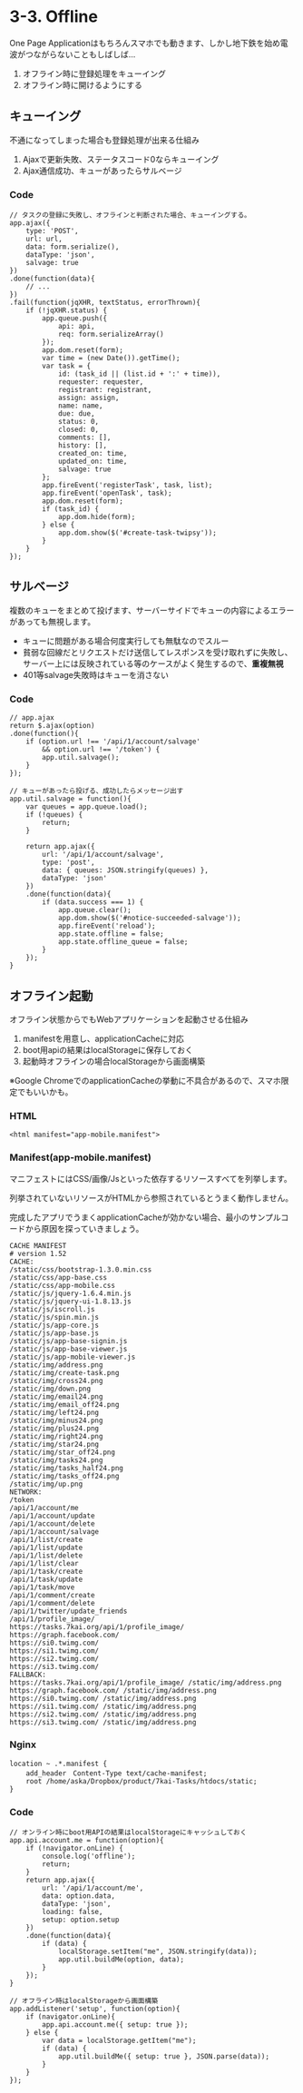 # 3-3. Offline

One Page Applicationはもちろんスマホでも動きます、しかし地下鉄を始め電波がつながらないこともしばしば...

1. オフライン時に登録処理をキューイング
2. オフライン時に開けるようにする

## キューイング

不通になってしまった場合も登録処理が出来る仕組み

1. Ajaxで更新失敗、ステータスコード0ならキューイング
2. Ajax通信成功、キューがあったらサルベージ

### Code

    // タスクの登録に失敗し、オフラインと判断された場合、キューイングする。
    app.ajax({
        type: 'POST',
        url: url,
        data: form.serialize(),
        dataType: 'json',
        salvage: true
    })
    .done(function(data){
        // ...
    })
    .fail(function(jqXHR, textStatus, errorThrown){
        if (!jqXHR.status) {
            app.queue.push({
                api: api,
                req: form.serializeArray()
            });
            app.dom.reset(form);
            var time = (new Date()).getTime();
            var task = {
                id: (task_id || (list.id + ':' + time)),
                requester: requester,
                registrant: registrant,
                assign: assign,
                name: name,
                due: due,
                status: 0,
                closed: 0,
                comments: [],
                history: [],
                created_on: time,
                updated_on: time,
                salvage: true
            };
            app.fireEvent('registerTask', task, list);
            app.fireEvent('openTask', task);
            app.dom.reset(form);
            if (task_id) {
                app.dom.hide(form);
            } else {
                app.dom.show($('#create-task-twipsy'));
            }
        }
    });

## サルベージ

複数のキューをまとめて投げます、サーバーサイドでキューの内容によるエラーがあっても無視します。

- キューに問題がある場合何度実行しても無駄なのでスルー
- 貧弱な回線だとリクエストだけ送信してレスポンスを受け取れずに失敗し、サーバー上には反映されている等のケースがよく発生するので、**重複無視**
- 401等salvage失敗時はキューを消さない

### Code

    // app.ajax
    return $.ajax(option)
    .done(function(){
        if (option.url !== '/api/1/account/salvage'
            && option.url !== '/token') {
            app.util.salvage();
        }
    });

    // キューがあったら投げる、成功したらメッセージ出す
    app.util.salvage = function(){
        var queues = app.queue.load();
        if (!queues) {
            return;
        }

        return app.ajax({
            url: '/api/1/account/salvage',
            type: 'post',
            data: { queues: JSON.stringify(queues) },
            dataType: 'json'
        })
        .done(function(data){
            if (data.success === 1) {
                app.queue.clear();
                app.dom.show($('#notice-succeeded-salvage'));
                app.fireEvent('reload');
                app.state.offline = false;
                app.state.offline_queue = false;
            }
        });
    }

## オフライン起動

オフライン状態からでもWebアプリケーションを起動させる仕組み

1. manifestを用意し、applicationCacheに対応
2. boot用apiの結果はlocalStorageに保存しておく
3. 起動時オフラインの場合localStorageから画面構築

※Google ChromeでのapplicationCacheの挙動に不具合があるので、スマホ限定でもいいかも。

### HTML

    <html manifest="app-mobile.manifest">

### Manifest(app-mobile.manifest)

マニフェストにはCSS/画像/Jsといった依存するリソースすべてを列挙します。

列挙されていないリソースがHTMLから参照されているとうまく動作しません。

完成したアプリでうまくapplicationCacheが効かない場合、最小のサンプルコードから原因を探っていきましょう。

    CACHE MANIFEST
    # version 1.52
    CACHE:
    /static/css/bootstrap-1.3.0.min.css
    /static/css/app-base.css
    /static/css/app-mobile.css
    /static/js/jquery-1.6.4.min.js
    /static/js/jquery-ui-1.8.13.js
    /static/js/iscroll.js
    /static/js/spin.min.js
    /static/js/app-core.js
    /static/js/app-base.js
    /static/js/app-base-signin.js
    /static/js/app-base-viewer.js
    /static/js/app-mobile-viewer.js
    /static/img/address.png
    /static/img/create-task.png
    /static/img/cross24.png
    /static/img/down.png
    /static/img/email24.png
    /static/img/email_off24.png
    /static/img/left24.png
    /static/img/minus24.png
    /static/img/plus24.png
    /static/img/right24.png
    /static/img/star24.png
    /static/img/star_off24.png
    /static/img/tasks24.png
    /static/img/tasks_half24.png
    /static/img/tasks_off24.png
    /static/img/up.png
    NETWORK:
    /token
    /api/1/account/me
    /api/1/account/update
    /api/1/account/delete
    /api/1/account/salvage
    /api/1/list/create
    /api/1/list/update
    /api/1/list/delete
    /api/1/list/clear
    /api/1/task/create
    /api/1/task/update
    /api/1/task/move
    /api/1/comment/create
    /api/1/comment/delete
    /api/1/twitter/update_friends
    /api/1/profile_image/
    https://tasks.7kai.org/api/1/profile_image/
    https://graph.facebook.com/
    https://si0.twimg.com/
    https://si1.twimg.com/
    https://si2.twimg.com/
    https://si3.twimg.com/
    FALLBACK:
    https://tasks.7kai.org/api/1/profile_image/ /static/img/address.png
    https://graph.facebook.com/ /static/img/address.png
    https://si0.twimg.com/ /static/img/address.png
    https://si1.twimg.com/ /static/img/address.png
    https://si2.twimg.com/ /static/img/address.png
    https://si3.twimg.com/ /static/img/address.png

### Nginx

    location ~ .*.manifest {
        add_header　Content-Type text/cache-manifest;
        root /home/aska/Dropbox/product/7kai-Tasks/htdocs/static;
    }

### Code

    // オンライン時にboot用APIの結果はlocalStorageにキャッシュしておく
    app.api.account.me = function(option){
        if (!navigator.onLine) {
            console.log('offline');
            return;
        }
        return app.ajax({
            url: '/api/1/account/me',
            data: option.data,
            dataType: 'json',
            loading: false,
            setup: option.setup
        })
        .done(function(data){
            if (data) {
                localStorage.setItem("me", JSON.stringify(data));
                app.util.buildMe(option, data);
            }
        });
    }

    // オフライン時はlocalStorageから画面構築
    app.addListener('setup', function(option){
        if (navigator.onLine){
            app.api.account.me({ setup: true });
        } else {
            var data = localStorage.getItem("me");
            if (data) {
                app.util.buildMe({ setup: true }, JSON.parse(data));
            }
        }
    });
